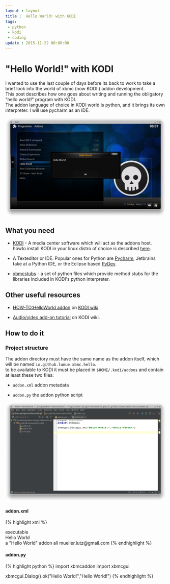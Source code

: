 ```yaml
---
layout : layout
title :  Hello World! with KODI
tags:
 - python
 - kodi
 - coding
update : 2015-11-22 00:00:00
---
```


# "Hello World!" with KODI

I wanted to use the last couple of days before its back to work to take a brief look into the world of xbmc (now KODI!) addon development.  
This post describes how one goes about writing and running the obligatory "hello world!" program with KODI.  
The addon language of choice in KODI world is python, and it brings its own interpreter. I will use pycharm as an IDE. 

![KODI says "hello world!"](/assets/kodi-hello-world-at-runtime.png)

## What you need  

 * [KODI](http://kodi.tv) - A media center software which will act as the addons host. howto install KODI in your linux distro of choice is described [here](http://kodi.wiki/view/HOW-TO:Install_Kodi_for_Linux).
 
 * A Texteditor or IDE. Popular ones for Python are [Pycharm](https://www.jetbrains.com/pycharm/), Jetbrains take at a Python IDE, or the Eclipse based [PyDev](http://pydev.org/).    

 * [xbmcstubs](http://kodi.wiki) - a set of python files which provide method stubs for the libraries included in KODI's python interpreter. 
 
## Other useful resources

 * [HOW-TO:HelloWorld addon](http://kodi.wiki/view/HOW-TO:HelloWorld_addon) on [KODI wiki](http://kodi.wiki).  
 
 * [Audio/video add-on tutorial](http://kodi.wiki/view/Audio/video_add-on_tutorial#Hello.2C_World.21) on KODI wiki.  
  
## How to do it

### Project structure

The addon directory must have the same name as the addon itself, which will be named ```io.github.lumue.xbmc.hello```.  
to be available to KODI it must be placed in ```$HOME/.kodi/addons``` and  contain at least these two files:

 * ```addon.xml``` addon metadata
 
 * ```addon.py``` the addon python script 
 
![the addon directory layout shown in pycharm](/assets/kodi-hello-world-project-structure.png)


#### addon.xml
{% highlight xml %}
<?xml version="1.0" encoding="UTF-8" standalone="yes"?>
<addon id="io.github.lumue.xbmc.hello" name="Hello World" version="1.0.0" provider-name="lumue">
  <requires>
    <import addon="xbmc.python" version="2.14.0"/>
  </requires>
  <extension point="xbmc.python.pluginsource" library="addon.py">
    <provides>executable</provides>
  </extension>
  <extension point="xbmc.addon.metadata">
    <summary lang="en">Hello World</summary>
    <description lang="en">a "Hello World" addon</description>
    <disclaimer lang="en"></disclaimer>
    <language></language>
    <platform>all</platform>
    <license></license>
    <forum></forum>
    <website></website>
    <email>mueller.lutz@gmail.com</email>
    <source></source>
  </extension>
</addon>
{% endhighlight %}

#### addon.py

{% highlight python %}
import xbmcaddon
import xbmcgui

xbmcgui.Dialog().ok("Hello World!","Hello World!")
{% endhighlight %}
